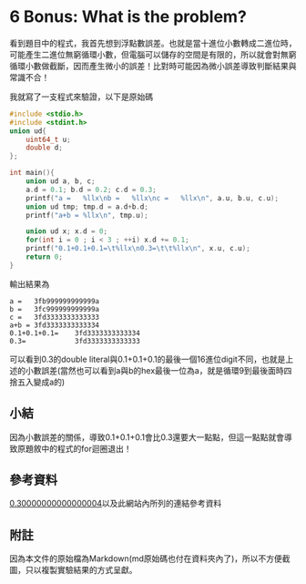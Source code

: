 # 6 Bonus: What is the problem?

看到題目中的程式，我首先想到浮點數誤差。也就是當十進位小數轉成二進位時，可能產生二進位無窮循環小數，但電腦可以儲存的空間是有限的，所以就會對無窮循環小數做截斷，因而產生微小的誤差！比對時可能因為微小誤差導致判斷結果與常識不合！

我就寫了一支程式來驗證，以下是原始碼

```c
#include <stdio.h>
#include <stdint.h>
union ud{
	uint64_t u;
	double d;
};

int main(){
	union ud a, b, c;
	a.d = 0.1; b.d = 0.2; c.d = 0.3;
	printf("a =   %llx\nb =   %llx\nc =   %llx\n", a.u, b.u, c.u);
	union ud tmp; tmp.d = a.d+b.d;
	printf("a+b = %llx\n", tmp.u);

	union ud x; x.d = 0;
	for(int i = 0 ; i < 3 ; ++i) x.d += 0.1;
	printf("0.1+0.1+0.1=\t%llx\n0.3=\t\t%llx\n", x.u, c.u);
	return 0;
}
```

輸出結果為

```
a =   3fb999999999999a
b =   3fc999999999999a
c =   3fd3333333333333
a+b = 3fd3333333333334
0.1+0.1+0.1=	3fd3333333333334
0.3=			3fd3333333333333
```

可以看到0.3的double literal與0.1+0.1+0.1的最後一個16進位digit不同，也就是上述的小數誤差(當然也可以看到a與b的hex最後一位為a，就是循環9到最後面時四捨五入變成a的)

## 小結

因為小數誤差的關係，導致0.1+0.1+0.1會比0.3還要大一點點，但這一點點就會導致原題敘中的程式的for迴圈退出！

## 參考資料

[0.30000000000000004](https://0.30000000000000004.com/)以及此網站內所列的連結參考資料

## 附註

因為本文件的原始檔為Markdown(md原始碼也付在資料夾內了)，所以不方便截圖，只以複製實驗結果的方式呈獻。